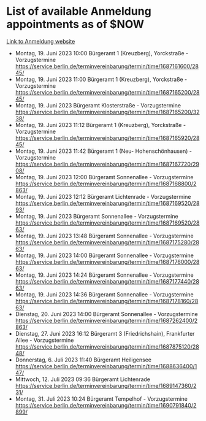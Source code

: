 # List of available Anmeldung appointments as of $NOW
[Link to Anmeldung website](https://service.berlin.de/terminvereinbarung/termin/tag.php?termin=1&anliegen[]=120686&dienstleisterlist=122210,122217,327316,122219,327312,122227,327314,122231,327346,122243,327348,122254,122252,329742,122260,329745,122262,329748,122271,327278,122273,327274,122277,327276,330436,122280,327294,122282,327290,122284,327292,122291,327270,122285,327266,122286,327264,122296,327268,150230,329760,122297,327286,122294,327284,122312,329763,122314,329775,122304,327330,122311,327334,122309,327332,317869,122281,327352,122279,329772,122283,122276,327324,122274,327326,122267,329766,122246,327318,122251,327320,122257,327322,122208,327298,122226,327300&herkunft=http%3A%2F%2Fservice.berlin.de%2Fdienstleistung%2F120686%2F)
- Montag, 19. Juni 2023 10:00 Bürgeramt 1 (Kreuzberg), Yorckstraße - Vorzugstermine https://service.berlin.de/terminvereinbarung/termin/time/1687161600/2845/
- Montag, 19. Juni 2023 11:00 Bürgeramt 1 (Kreuzberg), Yorckstraße - Vorzugstermine https://service.berlin.de/terminvereinbarung/termin/time/1687165200/2845/
- Montag, 19. Juni 2023  Bürgeramt Klosterstraße - Vorzugstermine https://service.berlin.de/terminvereinbarung/termin/time/1687165200/3238/
- Montag, 19. Juni 2023 11:12 Bürgeramt 1 (Kreuzberg), Yorckstraße - Vorzugstermine https://service.berlin.de/terminvereinbarung/termin/time/1687165920/2845/
- Montag, 19. Juni 2023 11:42 Bürgeramt 1 (Neu- Hohenschönhausen) - Vorzugstermine https://service.berlin.de/terminvereinbarung/termin/time/1687167720/2908/
- Montag, 19. Juni 2023 12:00 Bürgeramt Sonnenallee - Vorzugstermine https://service.berlin.de/terminvereinbarung/termin/time/1687168800/2863/
- Montag, 19. Juni 2023 12:12 Bürgeramt Lichtenrade - Vorzugstermine https://service.berlin.de/terminvereinbarung/termin/time/1687169520/2893/
- Montag, 19. Juni 2023  Bürgeramt Sonnenallee - Vorzugstermine https://service.berlin.de/terminvereinbarung/termin/time/1687169520/2863/
- Montag, 19. Juni 2023 13:48 Bürgeramt Sonnenallee - Vorzugstermine https://service.berlin.de/terminvereinbarung/termin/time/1687175280/2863/
- Montag, 19. Juni 2023 14:00 Bürgeramt Sonnenallee - Vorzugstermine https://service.berlin.de/terminvereinbarung/termin/time/1687176000/2863/
- Montag, 19. Juni 2023 14:24 Bürgeramt Sonnenallee - Vorzugstermine https://service.berlin.de/terminvereinbarung/termin/time/1687177440/2863/
- Montag, 19. Juni 2023 14:36 Bürgeramt Sonnenallee - Vorzugstermine https://service.berlin.de/terminvereinbarung/termin/time/1687178160/2863/
- Dienstag, 20. Juni 2023 14:00 Bürgeramt Sonnenallee - Vorzugstermine https://service.berlin.de/terminvereinbarung/termin/time/1687262400/2863/
- Dienstag, 27. Juni 2023 16:12 Bürgeramt 3 (Friedrichshain), Frankfurter Allee - Vorzugstermine https://service.berlin.de/terminvereinbarung/termin/time/1687875120/2848/
- Donnerstag, 6. Juli 2023 11:40 Bürgeramt Heiligensee https://service.berlin.de/terminvereinbarung/termin/time/1688636400/147/
- Mittwoch, 12. Juli 2023 09:36 Bürgeramt Lichtenrade https://service.berlin.de/terminvereinbarung/termin/time/1689147360/231/
- Montag, 31. Juli 2023 10:24 Bürgeramt Tempelhof - Vorzugstermine https://service.berlin.de/terminvereinbarung/termin/time/1690791840/2899/
